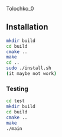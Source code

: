 Tolochko_0

## Installation

```sh
mkdir build
cd build
cmake ..
make
cd ..
sudo ./install.sh
(it maybe not work)
```
### Testing

```sh
cd test
mkdir build
cd build
cmake ..
make
./main
```
